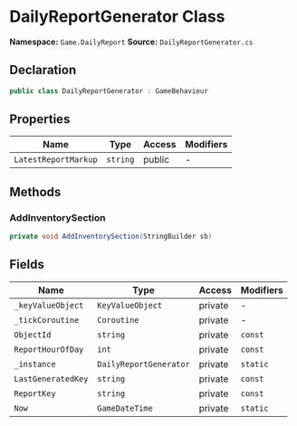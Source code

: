 # DailyReportGenerator Class

**Namespace:** `Game.DailyReport`
**Source:** `DailyReportGenerator.cs`

## Declaration

```csharp
public class DailyReportGenerator : GameBehaviour
```

## Properties

| Name | Type | Access | Modifiers |
|------|------|--------|-----------|
| `LatestReportMarkup` | `string` | public | - |

## Methods

### AddInventorySection

```csharp
private void AddInventorySection(StringBuilder sb)
```

## Fields

| Name | Type | Access | Modifiers |
|------|------|--------|-----------|
| `_keyValueObject` | `KeyValueObject` | private | - |
| `_tickCoroutine` | `Coroutine` | private | - |
| `ObjectId` | `string` | private | `const` |
| `ReportHourOfDay` | `int` | private | `const` |
| `_instance` | `DailyReportGenerator` | private | `static` |
| `LastGeneratedKey` | `string` | private | `const` |
| `ReportKey` | `string` | private | `const` |
| `Now` | `GameDateTime` | private | `static` |

